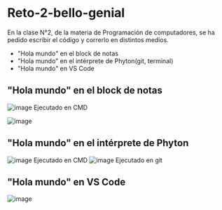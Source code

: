# Reto-2-bello-genial

En la clase N°2, de la materia de Programación de computadores, se ha pedido escribir el código y correrlo en distintos medios. 
- "Hola mundo" en el block de notas 
- "Hola mundo" en el intérprete de Phyton(git, terminal)
- "Hola mundo" en VS Code

## "Hola mundo" en el block de notas 
![image](capturadepantalla.jpg)
Ejecutado en CMD


![image](f2735979-a1ee-4d09-961f-463519dc860b.jpg)

## "Hola mundo" en el intérprete de Phyton 
![image](c3a2aa03-2976-4b0d-8c71-c5981eea6e25.jpg)
Ejecutado en CMD
![image](f2735979-a1ee-4d09-961f-463519dc860b.jpg)
Ejecutado en git
## "Hola mundo" en VS Code
![image](d6553a89-cb59-428a-9e42-34182c29d135.jpg)

